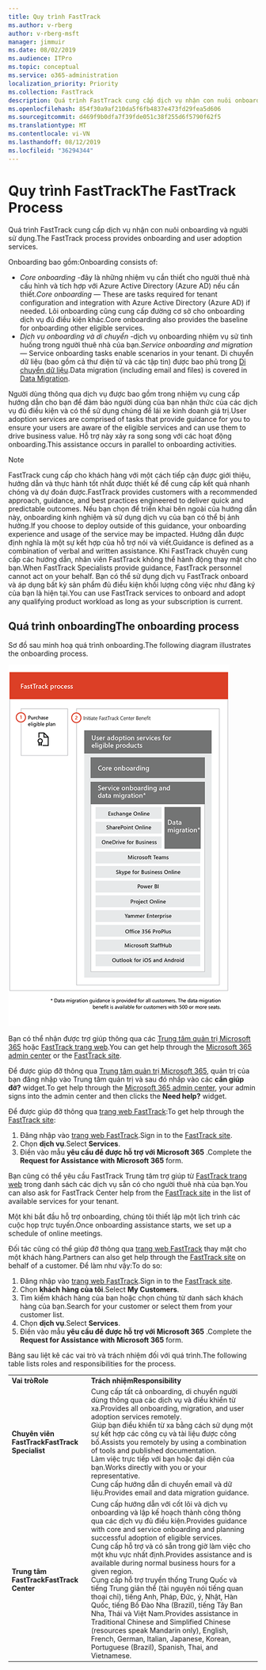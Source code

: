 ```yaml
---
title: Quy trình FastTrack
ms.author: v-rberg
author: v-rberg-msft
manager: jimmuir
ms.date: 08/02/2019
ms.audience: ITPro
ms.topic: conceptual
ms.service: o365-administration
localization_priority: Priority
ms.collection: FastTrack
description: Quá trình FastTrack cung cấp dịch vụ nhận con nuôi onboarding và người sử dụng.
ms.openlocfilehash: 854f30a9af210da5f6fb4837e473fd29fea5d606
ms.sourcegitcommit: d469f9b0dfa7f39fde051c38f255d6f5790f62f5
ms.translationtype: MT
ms.contentlocale: vi-VN
ms.lasthandoff: 08/12/2019
ms.locfileid: "36294344"
---
```

# <a name="the-fasttrack-process"></a><span data-ttu-id="040e3-103">Quy trình FastTrack</span><span class="sxs-lookup"><span data-stu-id="040e3-103">The FastTrack Process</span></span>

<span data-ttu-id="040e3-104">Quá trình FastTrack cung cấp dịch vụ nhận con nuôi onboarding và người sử dụng.</span><span class="sxs-lookup"><span data-stu-id="040e3-104">The FastTrack process provides onboarding and user adoption services.</span></span> 
  
<span data-ttu-id="040e3-105">Onboarding bao gồm:</span><span class="sxs-lookup"><span data-stu-id="040e3-105">Onboarding consists of:</span></span>
  
- <span data-ttu-id="040e3-106">*Core onboarding* -đây là những nhiệm vụ cần thiết cho người thuê nhà cấu hình và tích hợp với Azure Active Directory (Azure AD) nếu cần thiết.</span><span class="sxs-lookup"><span data-stu-id="040e3-106">*Core onboarding* — These are tasks required for tenant configuration and integration with Azure Active Directory (Azure AD) if needed.</span></span> <span data-ttu-id="040e3-107">Lõi onboarding cũng cung cấp đường cơ sở cho onboarding dịch vụ đủ điều kiện khác.</span><span class="sxs-lookup"><span data-stu-id="040e3-107">Core onboarding also provides the baseline for onboarding other eligible services.</span></span> 
- <span data-ttu-id="040e3-108">*Dịch vụ onboarding và di chuyển* -dịch vụ onboarding nhiệm vụ sử tình huống trong người thuê nhà của bạn.</span><span class="sxs-lookup"><span data-stu-id="040e3-108">*Service onboarding and migration* — Service onboarding tasks enable scenarios in your tenant.</span></span> <span data-ttu-id="040e3-109">Di chuyển dữ liệu (bao gồm cả thư điện tử và các tập tin) được bao phủ trong [Di chuyển dữ liệu](O365-data-migration.md).</span><span class="sxs-lookup"><span data-stu-id="040e3-109">Data migration (including email and files) is covered in [Data Migration](O365-data-migration.md).</span></span> 
    
<span data-ttu-id="040e3-110">Người dùng thông qua dịch vụ được bao gồm trong nhiệm vụ cung cấp hướng dẫn cho bạn để đảm bảo người dùng của bạn nhận thức của các dịch vụ đủ điều kiện và có thể sử dụng chúng để lái xe kinh doanh giá trị.</span><span class="sxs-lookup"><span data-stu-id="040e3-110">User adoption services are comprised of tasks that provide guidance for you to ensure your users are aware of the eligible services and can use them to drive business value.</span></span> <span data-ttu-id="040e3-111">Hỗ trợ này xảy ra song song với các hoạt động onboarding.</span><span class="sxs-lookup"><span data-stu-id="040e3-111">This assistance occurs in parallel to onboarding activities.</span></span>
  
> [!NOTE]
> <span data-ttu-id="040e3-112">FastTrack cung cấp cho khách hàng với một cách tiếp cận được giới thiệu, hướng dẫn và thực hành tốt nhất được thiết kế để cung cấp kết quả nhanh chóng và dự đoán được.</span><span class="sxs-lookup"><span data-stu-id="040e3-112">FastTrack provides customers with a recommended approach, guidance, and best practices engineered to deliver quick and predictable outcomes.</span></span> <span data-ttu-id="040e3-113">Nếu bạn chọn để triển khai bên ngoài của hướng dẫn này, onboarding kinh nghiệm và sử dụng dịch vụ của bạn có thể bị ảnh hưởng.</span><span class="sxs-lookup"><span data-stu-id="040e3-113">If you choose to deploy outside of this guidance, your onboarding experience and usage of the service may be impacted.</span></span> <span data-ttu-id="040e3-114">Hướng dẫn được định nghĩa là một sự kết hợp của hỗ trợ nói và viết.</span><span class="sxs-lookup"><span data-stu-id="040e3-114">Guidance is defined as a combination of verbal and written assistance.</span></span> <span data-ttu-id="040e3-115">Khi FastTrack chuyên cung cấp các hướng dẫn, nhân viên FastTrack không thể hành động thay mặt cho bạn.</span><span class="sxs-lookup"><span data-stu-id="040e3-115">When FastTrack Specialists provide guidance, FastTrack personnel cannot act on your behalf.</span></span> <span data-ttu-id="040e3-116">Bạn có thể sử dụng dịch vụ FastTrack onboard và áp dụng bất kỳ sản phẩm đủ điều kiện khối lượng công việc như đăng ký của bạn là hiện tại.</span><span class="sxs-lookup"><span data-stu-id="040e3-116">You can use FastTrack services to onboard and adopt any qualifying product workload as long as your subscription is current.</span></span> 
  
## <a name="the-onboarding-process"></a><span data-ttu-id="040e3-117">Quá trình onboarding</span><span class="sxs-lookup"><span data-stu-id="040e3-117">The onboarding process</span></span>

<span data-ttu-id="040e3-118">Sơ đồ sau minh hoạ quá trình onboarding.</span><span class="sxs-lookup"><span data-stu-id="040e3-118">The following diagram illustrates the onboarding process.</span></span>
  
![Thời gian biểu cho việc sử dụng lợi ích Onboarding](media/O365-Onboarding-Timeline.png)
  
<span data-ttu-id="040e3-120">Bạn có thể nhận được trợ giúp thông qua các [Trung tâm quản trị Microsoft 365](https://go.microsoft.com/fwlink/?linkid=2032704) hoặc [FastTrack trang web](https://go.microsoft.com/fwlink/?linkid=780698).</span><span class="sxs-lookup"><span data-stu-id="040e3-120">You can get help through the [Microsoft 365 admin center](https://go.microsoft.com/fwlink/?linkid=2032704) or the [FastTrack site](https://go.microsoft.com/fwlink/?linkid=780698).</span></span> 

<span data-ttu-id="040e3-121">Để được giúp đỡ thông qua [Trung tâm quản trị Microsoft 365](https://go.microsoft.com/fwlink/?linkid=2032704), quản trị của bạn đăng nhập vào Trung tâm quản trị và sau đó nhấp vào các **cần giúp đỡ?** widget.</span><span class="sxs-lookup"><span data-stu-id="040e3-121">To get help through the [Microsoft 365 admin center](https://go.microsoft.com/fwlink/?linkid=2032704), your admin signs into the admin center and then clicks the **Need help?** widget.</span></span> 

<span data-ttu-id="040e3-122">Để được giúp đỡ thông qua [trang web FastTrack](https://go.microsoft.com/fwlink/?linkid=780698):</span><span class="sxs-lookup"><span data-stu-id="040e3-122">To get help through the [FastTrack site](https://go.microsoft.com/fwlink/?linkid=780698):</span></span> 
1.  <span data-ttu-id="040e3-123">Đăng nhập vào [trang web FastTrack](https://go.microsoft.com/fwlink/?linkid=780698).</span><span class="sxs-lookup"><span data-stu-id="040e3-123">Sign in to the [FastTrack site](https://go.microsoft.com/fwlink/?linkid=780698).</span></span> 
2.  <span data-ttu-id="040e3-124">Chọn **dịch vụ**.</span><span class="sxs-lookup"><span data-stu-id="040e3-124">Select **Services**.</span></span>
3.  <span data-ttu-id="040e3-125">Điền vào mẫu **yêu cầu để được hỗ trợ với Microsoft 365** .</span><span class="sxs-lookup"><span data-stu-id="040e3-125">Complete the **Request for Assistance with Microsoft 365** form.</span></span> 
  
 <span data-ttu-id="040e3-126">Bạn cũng có thể yêu cầu FastTrack Trung tâm trợ giúp từ [FastTrack trang web](https://go.microsoft.com/fwlink/?linkid=780698) trong danh sách các dịch vụ sẵn có cho người thuê nhà của bạn.</span><span class="sxs-lookup"><span data-stu-id="040e3-126">You can also ask for FastTrack Center help from the [FastTrack site](https://go.microsoft.com/fwlink/?linkid=780698) in the list of available services for your tenant.</span></span> 
    
 <span data-ttu-id="040e3-127">Một khi bắt đầu hỗ trợ onboarding, chúng tôi thiết lập một lịch trình các cuộc họp trực tuyến.</span><span class="sxs-lookup"><span data-stu-id="040e3-127">Once onboarding assistance starts, we set up a schedule of online meetings.</span></span>
    
<span data-ttu-id="040e3-128">Đối tác cũng có thể giúp đỡ thông qua [trang web FastTrack](https://go.microsoft.com/fwlink/?linkid=780698) thay mặt cho một khách hàng.</span><span class="sxs-lookup"><span data-stu-id="040e3-128">Partners can also get help through the [FastTrack site](https://go.microsoft.com/fwlink/?linkid=780698) on behalf of a customer.</span></span> <span data-ttu-id="040e3-129">Để làm như vậy:</span><span class="sxs-lookup"><span data-stu-id="040e3-129">To do so:</span></span>
1.  <span data-ttu-id="040e3-130">Đăng nhập vào [trang web FastTrack](https://go.microsoft.com/fwlink/?linkid=780698).</span><span class="sxs-lookup"><span data-stu-id="040e3-130">Sign in to the [FastTrack site](https://go.microsoft.com/fwlink/?linkid=780698).</span></span> 
2.  <span data-ttu-id="040e3-131">Chọn **khách hàng của tôi**.</span><span class="sxs-lookup"><span data-stu-id="040e3-131">Select **My Customers**.</span></span>
3.  <span data-ttu-id="040e3-132">Tìm kiếm khách hàng của bạn hoặc chọn chúng từ danh sách khách hàng của bạn.</span><span class="sxs-lookup"><span data-stu-id="040e3-132">Search for your customer or select them from your customer list.</span></span>
4.  <span data-ttu-id="040e3-133">Chọn **dịch vụ**.</span><span class="sxs-lookup"><span data-stu-id="040e3-133">Select **Services**.</span></span>
5.  <span data-ttu-id="040e3-134">Điền vào mẫu **yêu cầu để được hỗ trợ với Microsoft 365** .</span><span class="sxs-lookup"><span data-stu-id="040e3-134">Complete the **Request for Assistance with Microsoft 365** form.</span></span> 

<span data-ttu-id="040e3-135">Bảng sau liệt kê các vai trò và trách nhiệm đối với quá trình.</span><span class="sxs-lookup"><span data-stu-id="040e3-135">The following table lists roles and responsibilities for the process.</span></span>
    
|||
|:-----|:-----|
|<span data-ttu-id="040e3-136">**Vai trò**</span><span class="sxs-lookup"><span data-stu-id="040e3-136">**Role**</span></span> <br/> |<span data-ttu-id="040e3-137">**Trách nhiệm**</span><span class="sxs-lookup"><span data-stu-id="040e3-137">**Responsibility**</span></span> <br/> |
|<span data-ttu-id="040e3-138">**Chuyên viên FastTrack**</span><span class="sxs-lookup"><span data-stu-id="040e3-138">**FastTrack Specialist**</span></span> <br/> |<span data-ttu-id="040e3-139">Cung cấp tất cả onboarding, di chuyển người dùng thông qua các dịch vụ và điều khiển từ xa.</span><span class="sxs-lookup"><span data-stu-id="040e3-139">Provides all onboarding, migration, and user adoption services remotely.</span></span>  <br/> <span data-ttu-id="040e3-140">Giúp bạn điều khiển từ xa bằng cách sử dụng một sự kết hợp các công cụ và tài liệu được công bố.</span><span class="sxs-lookup"><span data-stu-id="040e3-140">Assists you remotely by using a combination of tools and published documentation.</span></span> <br/> <span data-ttu-id="040e3-141">Làm việc trực tiếp với bạn hoặc đại diện của bạn.</span><span class="sxs-lookup"><span data-stu-id="040e3-141">Works directly with you or your representative.</span></span> <br/> <span data-ttu-id="040e3-142">Cung cấp hướng dẫn di chuyển email và dữ liệu.</span><span class="sxs-lookup"><span data-stu-id="040e3-142">Provides email and data migration guidance.</span></span>|
|<span data-ttu-id="040e3-143">**Trung tâm FastTrack**</span><span class="sxs-lookup"><span data-stu-id="040e3-143">**FastTrack Center**</span></span>  <br/> |<span data-ttu-id="040e3-144">Cung cấp hướng dẫn với cốt lõi và dịch vụ onboarding và lập kế hoạch thành công thông qua các dịch vụ đủ điều kiện.</span><span class="sxs-lookup"><span data-stu-id="040e3-144">Provides guidance with core and service onboarding and planning successful adoption of eligible services.</span></span>  <br/> <span data-ttu-id="040e3-145">Cung cấp hỗ trợ và có sẵn trong giờ làm việc cho một khu vực nhất định.</span><span class="sxs-lookup"><span data-stu-id="040e3-145">Provides assistance and is available during normal business hours for a given region.</span></span> <br/> <span data-ttu-id="040e3-146">Cung cấp hỗ trợ truyền thống Trung Quốc và tiếng Trung giản thể (tài nguyên nói tiếng quan thoại chỉ), tiếng Anh, Pháp, Đức, ý, Nhật, Hàn Quốc, tiếng Bồ Đào Nha (Brazil), tiếng Tây Ban Nha, Thái và Việt Nam.</span><span class="sxs-lookup"><span data-stu-id="040e3-146">Provides assistance in Traditional Chinese and Simplified Chinese (resources speak Mandarin only), English, French, German, Italian, Japanese, Korean, Portuguese (Brazil), Spanish, Thai, and Vietnamese.</span></span>|


  

